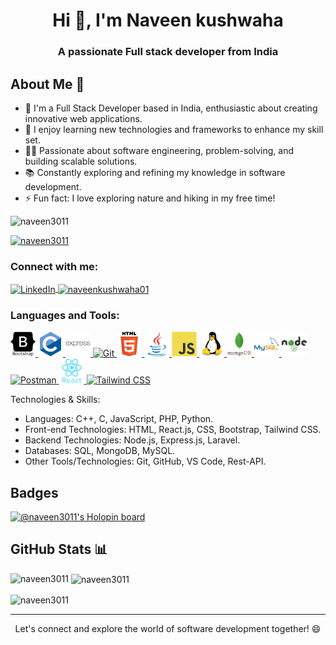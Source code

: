 <h1 align="center">Hi 👋, I'm Naveen kushwaha</h1>
<h3 align="center">A passionate Full stack developer from India</h3>

## About Me 🚀
- 💼 I'm a Full Stack Developer based in India, enthusiastic about creating innovative web applications.
- 🌱 I enjoy learning new technologies and frameworks to enhance my skill set.
- 👨‍💻 Passionate about software engineering, problem-solving, and building scalable solutions.
- 📚 Constantly exploring and refining my knowledge in software development.
- ⚡ Fun fact: I love exploring nature and hiking in my free time!

<p align="left"> <img src="https://komarev.com/ghpvc/?username=naveen3011&label=Profile%20views&color=0e75b6&style=flat" alt="naveen3011" /> </p>

<p align="left"> <a href="https://github.com/ryo-ma/github-profile-trophy"><img src="https://github-profile-trophy.vercel.app/?username=naveen3011" alt="naveen3011" /></a> </p>


<h3 align="left">Connect with me:</h3>
<p align="left">
  <a href="https://www.linkedin.com/in/naveen3011/" target="_blank">
    <img align="center" src="https://upload.wikimedia.org/wikipedia/commons/8/81/LinkedIn_icon.svg" alt="LinkedIn" height="30" width="40" />
  </a>
<a href="https://instagram.com/naveenkushwaha01" target="blank"><img align="center" src="https://raw.githubusercontent.com/rahuldkjain/github-profile-readme-generator/master/src/images/icons/Social/instagram.svg" alt="naveenkushwaha01" height="30" width="40" /></a>
</p>

<h3 align="left">Languages and Tools:</h3>
<p align="left">

  <a href="https://getbootstrap.com" target="_blank" rel="noreferrer">
    <img src="https://raw.githubusercontent.com/devicons/devicon/master/icons/bootstrap/bootstrap-plain-wordmark.svg" alt="Bootstrap" width="40" height="40"/>
  </a>
  <a href="https://www.cprogramming.com/" target="_blank" rel="noreferrer">
    <img src="https://raw.githubusercontent.com/devicons/devicon/master/icons/c/c-original.svg" alt="C" width="40" height="40"/>
  </a>
  <a href="https://expressjs.com" target="_blank" rel="noreferrer">
    <img src="https://raw.githubusercontent.com/devicons/devicon/master/icons/express/express-original-wordmark.svg" alt="Express.js" width="40" height="40"/>
  </a>
  <a href="https://git-scm.com/" target="_blank" rel="noreferrer">
    <img src="https://www.vectorlogo.zone/logos/git-scm/git-scm-icon.svg" alt="Git" width="40" height="40"/>
  </a>
  <a href="https://www.w3.org/html/" target="_blank" rel="noreferrer">
    <img src="https://raw.githubusercontent.com/devicons/devicon/master/icons/html5/html5-original-wordmark.svg" alt="HTML5" width="40" height="40"/>
  </a>
  <a href="https://www.java.com" target="_blank" rel="noreferrer">
    <img src="https://raw.githubusercontent.com/devicons/devicon/master/icons/java/java-original.svg" alt="Java" width="40" height="40"/>
  </a>
  <a href="https://developer.mozilla.org/en-US/docs/Web/JavaScript" target="_blank" rel="noreferrer">
    <img src="https://raw.githubusercontent.com/devicons/devicon/master/icons/javascript/javascript-original.svg" alt="JavaScript" width="40" height="40"/>
  </a>
  <a href="https://www.linux.org/" target="_blank" rel="noreferrer">
    <img src="https://raw.githubusercontent.com/devicons/devicon/master/icons/linux/linux-original.svg" alt="Linux" width="40" height="40"/>
  </a>
  <a href="https://www.mongodb.com/" target="_blank" rel="noreferrer">
    <img src="https://raw.githubusercontent.com/devicons/devicon/master/icons/mongodb/mongodb-original-wordmark.svg" alt="MongoDB" width="40" height="40"/>
  </a>
  <a href="https://www.mysql.com/" target="_blank" rel="noreferrer">
    <img src="https://raw.githubusercontent.com/devicons/devicon/master/icons/mysql/mysql-original-wordmark.svg" alt="MySQL" width="40" height="40"/>
  </a>
  <a href="https://nodejs.org" target="_blank" rel="noreferrer">
    <img src="https://raw.githubusercontent.com/devicons/devicon/master/icons/nodejs/nodejs-original-wordmark.svg" alt="Node.js" width="40" height="40"/>
  </a>
  <a href="https://postman.com" target="_blank" rel="noreferrer">
    <img src="https://www.vectorlogo.zone/logos/getpostman/getpostman-icon.svg" alt="Postman" width="40" height="40"/>
  </a>
  <a href="https://reactjs.org/" target="_blank" rel="noreferrer">
    <img src="https://raw.githubusercontent.com/devicons/devicon/master/icons/react/react-original-wordmark.svg" alt="React.js" width="40" height="40"/>
  </a>
  <a href="https://tailwindcss.com/" target="_blank" rel="noreferrer">
    <img src="https://www.vectorlogo.zone/logos/tailwindcss/tailwindcss-icon.svg" alt="Tailwind CSS" width="40" height="40"/>
  </a>
</p>

Technologies & Skills:
- Languages: C++, C, JavaScript, PHP, Python.
- Front-end Technologies: HTML, React.js, CSS, Bootstrap, Tailwind CSS.
- Backend Technologies: Node.js, Express.js, Laravel.
- Databases: SQL, MongoDB, MySQL.
- Other Tools/Technologies: Git, GitHub, VS Code, Rest-API.



## Badges
[![@naveen3011's Holopin board](https://holopin.io/api/user/board?user=naveen3011)](https://holopin.io/@naveen3011)

## GitHub Stats 📊
<p><img align="left" src="https://github-readme-stats.vercel.app/api/top-langs?username=naveen3011&show_icons=true&locale=en&layout=compact" alt="naveen3011" /></p>

<p>&nbsp;<img align="center" src="https://github-readme-stats.vercel.app/api?username=naveen3011&show_icons=true&locale=en" alt="naveen3011" /></p>

<p><img align="center" src="https://github-readme-streak-stats.herokuapp.com/?user=naveen3011&" alt="naveen3011" /></p>



---

<p align="center">
  Let's connect and explore the world of software development together! 😄
</p>

<!---
naveen3011/naveen3011 is a ✨ special ✨ repository because its `README.md` (this file) appears on your GitHub profile.
You can click the Preview link to take a look at your changes.
--->
